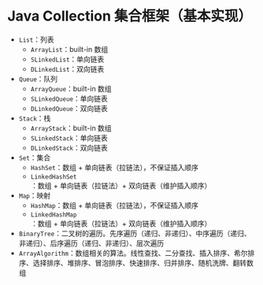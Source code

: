 # Java Collection 集合框架（基本实现）
- `List`：列表
  - `ArrayList`：built-in 数组
  - `SLinkedList`：单向链表
  - `DLinkedList`：双向链表
- `Queue`：队列
  - `ArrayQueue`：built-in 数组
  - `SLinkedQueue`：单向链表
  - `DLinkedQueue`：双向链表
- `Stack`：栈
  - `ArrayStack`：built-in 数组
  - `SLinkedStack`：单向链表
  - `DLinkedStack`：双向链表
- `Set`：集合
  - `HashSet`：数组 + 单向链表（拉链法），不保证插入顺序
  - `LinkedHashSet`：数组 + 单向链表（拉链法）+ 双向链表（维护插入顺序）
- `Map`：映射
  - `HashMap`：数组 + 单向链表（拉链法），不保证插入顺序
  - `LinkedHashMap`：数组 + 单向链表（拉链法）+ 双向链表（维护插入顺序）
- `BinaryTree`：二叉树的遍历。先序遍历（递归、非递归）、中序遍历（递归、非递归）、后序遍历（递归、非递归）、层次遍历
- `ArrayAlgorithm`：数组相关的算法。线性查找、二分查找、插入排序、希尔排序、选择排序、堆排序、冒泡排序、快速排序、归并排序、随机洗牌、翻转数组
